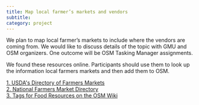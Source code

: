 ```yaml
---
title: Map local farmer’s markets and vendors
subtitle: 
category: project
---
```


We plan to map local farmer’s markets to include where the vendors are coming from.  We would like to discuss details of the topic with GMU and OSM organizers.  One outcome will be OSM Tasking Manager assignments.
 
We found these resources online. Participants should use them to look up the information local farmers markets and then add them to OSM. 

<a href="http://www.usdalocalfooddirectories.com/listings.html">1. USDA's Directory of Farmers Markets</a>
</br>
<a href="http://nfmd.org/?s=ac">2. National Farmers Market Directory</a>
</br>
<a href="https://wiki.openstreetmap.org/wiki/Food_security">3. Tags for Food Resources on the OSM Wiki</a>
</br>

